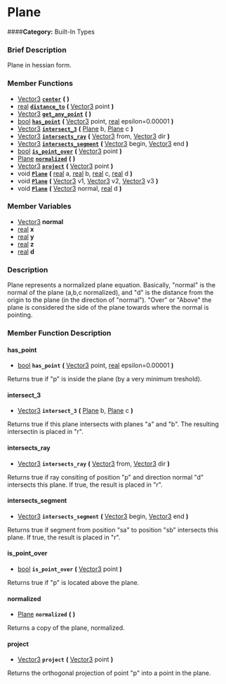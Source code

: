 #  Plane  
####**Category:** Built-In Types

###  Brief Description  
Plane in hessian form.

###  Member Functions 
  * [Vector3](class_vector3)  **[`center`](#center)**  **(** **)**
  * [real](class_real)  **[`distance_to`](#distance_to)**  **(** [Vector3](class_vector3) point  **)**
  * [Vector3](class_vector3)  **[`get_any_point`](#get_any_point)**  **(** **)**
  * [bool](class_bool)  **[`has_point`](#has_point)**  **(** [Vector3](class_vector3) point, [real](class_real) epsilon=0.00001  **)**
  * [Vector3](class_vector3)  **[`intersect_3`](#intersect_3)**  **(** [Plane](class_plane) b, [Plane](class_plane) c  **)**
  * [Vector3](class_vector3)  **[`intersects_ray`](#intersects_ray)**  **(** [Vector3](class_vector3) from, [Vector3](class_vector3) dir  **)**
  * [Vector3](class_vector3)  **[`intersects_segment`](#intersects_segment)**  **(** [Vector3](class_vector3) begin, [Vector3](class_vector3) end  **)**
  * [bool](class_bool)  **[`is_point_over`](#is_point_over)**  **(** [Vector3](class_vector3) point  **)**
  * [Plane](class_plane)  **[`normalized`](#normalized)**  **(** **)**
  * [Vector3](class_vector3)  **[`project`](#project)**  **(** [Vector3](class_vector3) point  **)**
  * void  **[`Plane`](#Plane)**  **(** [real](class_real) a, [real](class_real) b, [real](class_real) c, [real](class_real) d  **)**
  * void  **[`Plane`](#Plane)**  **(** [Vector3](class_vector3) v1, [Vector3](class_vector3) v2, [Vector3](class_vector3) v3  **)**
  * void  **[`Plane`](#Plane)**  **(** [Vector3](class_vector3) normal, [real](class_real) d  **)**

###  Member Variables  
  * [Vector3](class_vector3) **normal**
  * [real](class_real) **x**
  * [real](class_real) **y**
  * [real](class_real) **z**
  * [real](class_real) **d**

###  Description  
Plane represents a normalized plane equation. Basically, "normal" is the normal of the plane (a,b,c normalized), and "d" is the distance from the origin to the plane (in the direction of "normal"). "Over" or "Above" the plane is considered the side of the plane towards where the normal is pointing.

###  Member Function Description  

#### <a name="has_point">has_point</a>
  * [bool](class_bool)  **`has_point`**  **(** [Vector3](class_vector3) point, [real](class_real) epsilon=0.00001  **)**

Returns true if "p" is inside the plane (by a very minimum treshold).

#### <a name="intersect_3">intersect_3</a>
  * [Vector3](class_vector3)  **`intersect_3`**  **(** [Plane](class_plane) b, [Plane](class_plane) c  **)**

Returns true if this plane intersects with planes "a" and "b". The resulting intersectin is placed in "r".

#### <a name="intersects_ray">intersects_ray</a>
  * [Vector3](class_vector3)  **`intersects_ray`**  **(** [Vector3](class_vector3) from, [Vector3](class_vector3) dir  **)**

Returns true if ray consiting of position "p" and direction normal "d" intersects this plane. If true, the result is placed in "r".

#### <a name="intersects_segment">intersects_segment</a>
  * [Vector3](class_vector3)  **`intersects_segment`**  **(** [Vector3](class_vector3) begin, [Vector3](class_vector3) end  **)**

Returns true if segment from position "sa" to position "sb" intersects this plane. If true, the result is placed in "r".

#### <a name="is_point_over">is_point_over</a>
  * [bool](class_bool)  **`is_point_over`**  **(** [Vector3](class_vector3) point  **)**

Returns true if "p" is located above the plane.

#### <a name="normalized">normalized</a>
  * [Plane](class_plane)  **`normalized`**  **(** **)**

Returns a copy of the plane, normalized.

#### <a name="project">project</a>
  * [Vector3](class_vector3)  **`project`**  **(** [Vector3](class_vector3) point  **)**

Returns the orthogonal projection of point "p" into a point in the plane.
